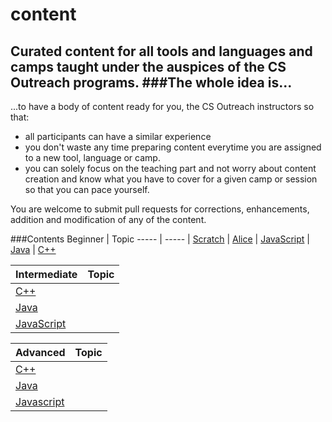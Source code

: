# content
Curated content for all tools and languages and camps taught under the auspices of the CS Outreach programs. 
###The whole idea is...
----
...to have a body of content ready for you, the CS Outreach instructors so that:
  * all participants can have a similar experience
  * you don't waste any time preparing content everytime you are assigned to a new tool, language or camp.
  * you can solely focus on the teaching part and not worry about content creation and know what you have to cover for a given camp or session so that you can pace yourself.

You are welcome to submit pull requests for corrections, enhancements, addition and modification of any of the content.

###Contents
 Beginner | Topic
----- | -----
 | [Scratch]()
 | [Alice]()
 | [JavaScript]()
 | [Java]()
 | [C++]()
 
 Intermediate | Topic 
 ----- | -----
 | [C++]()
 | [Java]()
 | [JavaScript]()

Advanced | Topic
 ----- | -----
 | [C++]()
 | [Java]()
 | [Javascript]()
